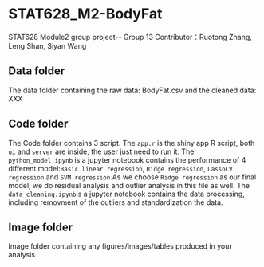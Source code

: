 # STAT628_M2-BodyFat
STAT628 Module2 group project-- Group 13
Contributor：Ruotong Zhang, Leng Shan, Siyan Wang


## Data folder
The data folder containing the raw data: BodyFat.csv and the cleaned data: XXX

## Code folder
The Code folder contains 3 script. The `app.r` is the shiny app R script, both `ui` and `server` are inside, the user just need to run it.
The `python_model.ipynb` is a jupyter notebook contains the performance of 4 different model:`Basic linear regression`, `Ridge regression`, `LassoCV regression` and `SVM regression`.As we choose `Ridge regression` as our final model, we do residual analysis and outlier analysis in this file as well.
The `data_cleaning.ipynb`is a jupyter notebook contains the data processing, including removment of the outliers and standardization the data.

## Image folder
Image folder containing any figures/images/tables produced in your analysis


